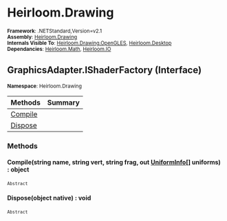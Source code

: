 # Heirloom.Drawing

<small>**Framework**: .NETStandard,Version=v2.1</small>  
<small>**Assembly**: [Heirloom.Drawing](../Heirloom.Drawing/Heirloom.Drawing.md)</small>  
<small>**Internals Visible To**: [Heirloom.Drawing.OpenGLES](../Heirloom.Drawing.OpenGLES/Heirloom.Drawing.OpenGLES.md), [Heirloom.Desktop](../Heirloom.Desktop/Heirloom.Desktop.md)</small>  
<small>**Dependancies**: [Heirloom.Math](../Heirloom.Math/Heirloom.Math.md), [Heirloom.IO](../Heirloom.IO/Heirloom.IO.md)</small>  

## GraphicsAdapter.IShaderFactory (Interface)
<small>**Namespace**: Heirloom.Drawing</sub></small>  

| Methods                 | Summary |
|-------------------------|---------|
| [Compile](#COMDBD5F155) |         |
| [Dispose](#DIS8A0D80C3) |         |

### Methods

#### <a name="COMA9F12628"></a>Compile(string name, string vert, string frag, out [UniformInfo[]](Heirloom.Drawing.UniformInfo[].md) uniforms) : object
<small>`Abstract`</small>


#### <a name="DIS2F22B63C"></a>Dispose(object native) : void
<small>`Abstract`</small>


